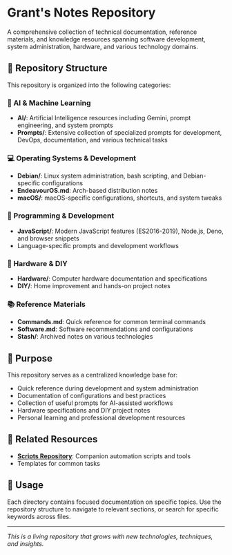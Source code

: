 # Grant's Notes Repository

A comprehensive collection of technical documentation, reference materials, and knowledge resources spanning software development, system administration, hardware, and various technology domains.

## 📁 Repository Structure

This repository is organized into the following categories:

### 🤖 AI & Machine Learning

- **AI/**: Artificial Intelligence resources including Gemini, prompt engineering, and system prompts
- **Prompts/**: Extensive collection of specialized prompts for development, DevOps, documentation, and various technical tasks

### 💻 Operating Systems & Development

- **Debian/**: Linux system administration, bash scripting, and Debian-specific configurations
- **EndeavourOS.md**: Arch-based distribution notes
- **macOS/**: macOS-specific configurations, shortcuts, and system tweaks

### 🚀 Programming & Development

- **JavaScript/**: Modern JavaScript features (ES2016-2019), Node.js, Deno, and browser snippets
- Language-specific prompts and development workflows

### 🔧 Hardware & DIY

- **Hardware/**: Computer hardware documentation and specifications
- **DIY/**: Home improvement and hands-on project notes

### 📚 Reference Materials

- **Commands.md**: Quick reference for common terminal commands
- **Software.md**: Software recommendations and configurations
- **Stash/**: Archived notes on various technologies

## 🎯 Purpose

This repository serves as a centralized knowledge base for:

- Quick reference during development and system administration
- Documentation of configurations and best practices
- Collection of useful prompts for AI-assisted workflows
- Hardware specifications and DIY project notes
- Personal learning and professional development resources

## 🔗 Related Resources

- **[Scripts Repository](https://github.com/grantcarthew/scripts)**: Companion automation scripts and tools
- Templates for common tasks

## 📝 Usage

Each directory contains focused documentation on specific topics. Use the repository structure to navigate to relevant sections, or search for specific keywords across files.

---

*This is a living repository that grows with new technologies, techniques, and insights.*
